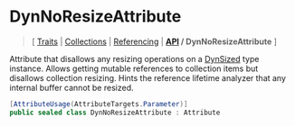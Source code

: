 # DynNoResizeAttribute

> \[ [Traits](../traits.md)
> \| [Collections](../collections.md)
> \| [Referencing](../borrow-checker-at-home.md)
> \| **[API](index.g.md) / DynNoResizeAttribute**
> \]

Attribute that disallows any resizing operations on a [DynSized](T.DynSizedAttribute.g.md) type instance.
Allows getting mutable references to collection items but disallows collection resizing.
Hints the reference lifetime analyzer that any internal buffer cannot be resized.

```csharp
[AttributeUsage(AttributeTargets.Parameter)]
public sealed class DynNoResizeAttribute : Attribute
```
